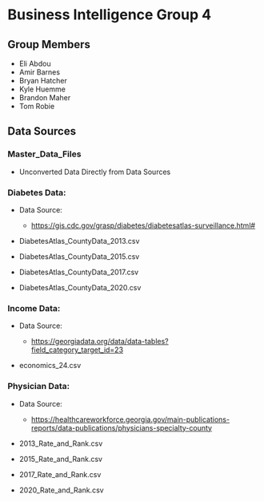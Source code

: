 # Business Intelligence Group 4

## Group Members
- Eli Abdou
- Amir Barnes
- Bryan Hatcher
- Kyle Huemme
- Brandon Maher
- Tom Robie

## Data Sources

### Master_Data_Files
- Unconverted Data Directly from Data Sources

### Diabetes Data:
- Data Source:
    - https://gis.cdc.gov/grasp/diabetes/diabetesatlas-surveillance.html#

- DiabetesAtlas_CountyData_2013.csv
- DiabetesAtlas_CountyData_2015.csv
- DiabetesAtlas_CountyData_2017.csv
- DiabetesAtlas_CountyData_2020.csv

### Income Data:
- Data Source:
    - https://georgiadata.org/data/data-tables?field_category_target_id=23

- economics_24.csv

### Physician Data:
- Data Source:
    - https://healthcareworkforce.georgia.gov/main-publications-reports/data-publications/physicians-specialty-county

- 2013_Rate_and_Rank.csv
- 2015_Rate_and_Rank.csv
- 2017_Rate_and_Rank.csv
- 2020_Rate_and_Rank.csv
